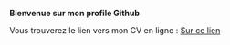 **Bienvenue sur mon profile Github**

Vous trouverez le lien vers mon CV en ligne : [Sur ce lien](https://jean-pierre-convale.github.io/CV-2020/index.html)
